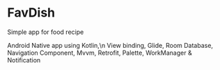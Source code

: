 # FavDish
Simple app for food recipe

Android Native app using Kotlin,\n
View binding,
Glide,
Room Database,
Navigation Component,
Mvvm,
Retrofit,
Palette,
WorkManager &
Notification
